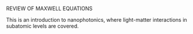 

REVIEW OF MAXWELL EQUATIONS

This is an introduction to nanophotonics, where light-matter interactions in subatomic levels are covered.